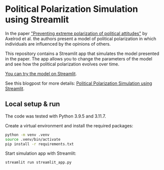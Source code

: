 # Political Polarization Simulation using Streamlit
In the paper ["Preventing extreme polarization of political attitudes"](https://www.pnas.org/content/118/50/e2102139118) by Axelrod et al. the authors present a model of political polarization in which individuals are influenced by the opinions of others.

This repository contains a Streamlit app that simulates the model presented in the paper. The app allows you to change the parameters of the model and see how the political polarization evolves over time. 

[You can try the model on Streamlit](https://bhundt-polarization-simulation.streamlit.app).

See this blogpost for more details: [Political Polarization Simulation using Streamlit](https://bhundt.de/2024/02/21/polarizaton-simulation.html). 

## Local setup & run
The code was tested with Python 3.9.5 and 3.11.7. 

Create a virtual environment and install the required packages:
```bash
python -m venv .venv
source .venv/bin/activate
pip install -r requirements.txt
```

Start simulation app with Streamlit:
```bash
streamlit run streamlit_app.py
```